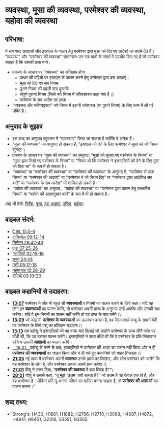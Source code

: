 # व्यवस्था, मूसा की व्यवस्था, परमेश्वर की व्यवस्था, यहोवा की व्यवस्था #

## परिभाषा: ##

ये सब शब्द आज्ञाओं और इस्राएल के पालन हेतु परमेश्वर द्वारा मूसा को दिए गए आदेशों का संदर्भ देते हैं। “व्यवस्था” और “परमेश्वर की व्यवस्था” सामान्यतः उन सब बातों के संदर्भ में उपयोग किए गए है जो परमेश्वर चाहता है कि उसकी प्रजा माने।

* प्रकरण के आधार पर “व्यवस्था” का अभिप्राय होगाः
  * पत्थर की पट्टियों पर इस्राएल के पालन करने हेतु परमेश्वर द्वारा दस आज्ञाएं।
  * मूसा को दिए गए सब नियम
  * पुराने नियम की पहली पांच पुस्तकें
  * संपूर्ण पुराना नियम (जिसे नये नियम में पवित्रशास्त्र कहा गया है।)
  * परमेश्वर के सब आदेश एवं इच्छा
* “व्यवस्था और भविष्यद्वक्ता” नये नियम में इब्रानी धर्मशास्त्र (या पुराने नियम) के लिए काम में ली गई उक्ति है।

## अनुवाद के सुझाव ##

* इस शब्द का अनुवाद बहुवचन में “व्यवस्थाएं” किया जा सकता है क्योंकि वे अनेक हैं।
* “मूसा की व्यवस्था” का अनुवाद हो सकता है, “इस्राएल को देने के लिए परमेश्वर ने मूसा को जो नियम सुनाए”।
* प्रकरण के आधार पर “मूसा की व्यवस्था” का अनुवाद, “मूसा को सुनाए गए परमेश्वर के नियम” या “मूसा द्वारा लिखे गए परमेश्वर के नियम” या "नियम जो कि परमेश्वर ने इस्राएलियों को देने के लिए मूसा को दिया था" के रूप में हो सकता है।
* “व्यवस्था” या “परमेश्वर की व्यवस्था” या “परमेश्वर की व्यवस्था” के अनुवाद में, “परमेश्वर से प्राप्त नियम” या “परमेश्वर की आज्ञाएं” या “परमेश्वर ने जो  नियम दिए” या “परमेश्वर द्वारा आदेशित सब बातें” या “परमेश्वर के सब आदेश” भी शामिल हो सकते है।
* “यहोवा की व्यवस्था” का अनुवाद , “यहोवा की व्यवस्था” या “परमेश्वर द्वारा पालन हेतु उच्चारित नियम” या “यहोवा की आज्ञानुसार बातें” के रूप में भी हो सकता है।

(यह भी देखें: [निर्देश](../other/instruct.md), [मूसा](../names/moses.md), [दस आज्ञाएं](../other/tencommandments.md), [उचित](../other/lawful.md), [यहोवा](../kt/yahweh.md))

## बाइबल संदर्भ: ##

* [प्रे.का. 15:5-6](rc://hi/tn/help/act/15/05)
* [दानिय्येल 09:12-14](rc://hi/tn/help/dan/09/12)
* [निर्गमन 28:42-43](rc://hi/tn/help/exo/28/42)
* [एज्रा 07:25-26](rc://hi/tn/help/ezr/07/25)
* [गलातियों 02:15-16](rc://hi/tn/help/gal/02/15)
* [लूका 24:44](rc://hi/tn/help/luk/24/44)
* [मत्ती 05:17-18](rc://hi/tn/help/mat/05/17)
* [नहेमायाह 10:28-29](rc://hi/tn/help/neh/10/28)
* [रोमियो 03:19-20](rc://hi/tn/help/rom/03/19)

## बाइबल कहानियों से उदाहरण: ##

* __[13:07](rc://hi/tn/help/obs/13/07)__ परमेश्वर ने और भी बहुत सी __व्यवस्थाओं__ व नियमों का पालन करने के लिये कहा। यदि वह लोग इन __व्यवस्थाओं__ का पालन करेंगे, तो परमेश्वर अपनी वाचा के अनुसार उन्हें आशीष और उनकी रक्षा करेंगा। यदि वे इन नियमों का पालन नहीं करेंगे तो वह दण्ड के पात्र बनेंगे।\\
* __[13:09](rc://hi/tn/help/obs/13/09)__ जो कोई भी __परमेश्वर के व्यवस्थाओं__ का उल्लंघन करता है, वह मिलापवाले तम्बू के सामने वेदी पर परमेश्वर के लिये पशु का बलिदान चढ़ाएगा।\\
* __[15:13](rc://hi/tn/help/obs/15/13)__  तब यहोशू ने इस्राएलियों को वह वाचा याद दिलाई जो उन्होंने परमेश्वर के साथ सीनै पर्वत पर बाँधी थी, कि वह उसका पालन करेंगे। इस्राएलियों ने वाचा बाँधी थी कि वे परमेश्वर के प्रति निष्ठावान रहेंगे व उसकी __आज्ञाओ__ का पालन करेंगे।
* __[16:01](rc://hi/tn/help/obs/16/01)__यहोशू के मरने के बाद, इस्राएलियों ने परमेश्वर की आज्ञा का पालन नहीं किया और न ही __परमेश्वर की व्यवस्थाओं__ का पालन किया और न ही बचे हुए कनानियो को बाहर निकाला।\\
* __[21:05](rc://hi/tn/help/obs/21/05)__  नई वाचा  में परमेश्वर अपनी __व्यवस्था__ उनके ह्रदय पर लिखेगा, और लोग परमेश्वर को जानेंगे कि वह परमेश्वर के लोग है, और परमेश्वर उनका अधर्म क्षमा करेगा।\\
* __[27:01](rc://hi/tn/help/obs/27/01)__ यीशु ने उत्तर दिया, “__परमेश्वर की व्यवस्था__ में क्या लिखा है?”\\
* __[28:01](rc://hi/tn/help/obs/28/01)__ यीशु ने उससे कहा, “तू मुझे ‘उत्तम’ क्यों कहता है?” जो उत्तम है वह केवल एक ही है, और वह परमेश्वर है। लेकिन यदि तू अनन्त जीवन का वारिस बनना चाहता है, तो __परमेश्वर की आज्ञाओं__ का पालन करना।”

## शब्द तथ्य: ##

* Strong's: H430, H1881, H1882, H2706, H2710, H3068, H4687, H4872, H4941, H8451, G2316, G3551, G3565
